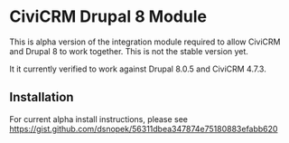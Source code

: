 CiviCRM Drupal 8 Module
=======================

This is alpha version of the integration module required to allow CiviCRM and Drupal 8 to work together. This is not the stable version yet.

It it currently verified to work against Drupal 8.0.5 and CiviCRM 4.7.3.

Installation
------------

For current alpha install instructions, please see https://gist.github.com/dsnopek/56311dbea347874e75180883efabb620

